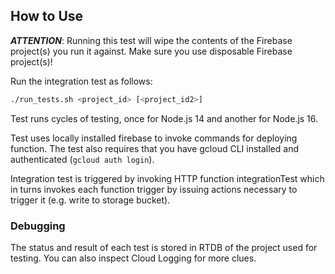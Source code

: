 ## How to Use

**_ATTENTION_**: Running this test will wipe the contents of the Firebase project(s) you run it against. Make sure you use disposable Firebase project(s)!

Run the integration test as follows:

```bash
./run_tests.sh <project_id> [<project_id2>]
```

Test runs cycles of testing, once for Node.js 14 and another for Node.js 16.

Test uses locally installed firebase to invoke commands for deploying function. The test also requires that you have
gcloud CLI installed and authenticated (`gcloud auth login`).

Integration test is triggered by invoking HTTP function integrationTest which in turns invokes each function trigger
by issuing actions necessary to trigger it (e.g. write to storage bucket).

### Debugging
The status and result of each test is stored in RTDB of the project used for testing. You can also inspect Cloud Logging
for more clues.
